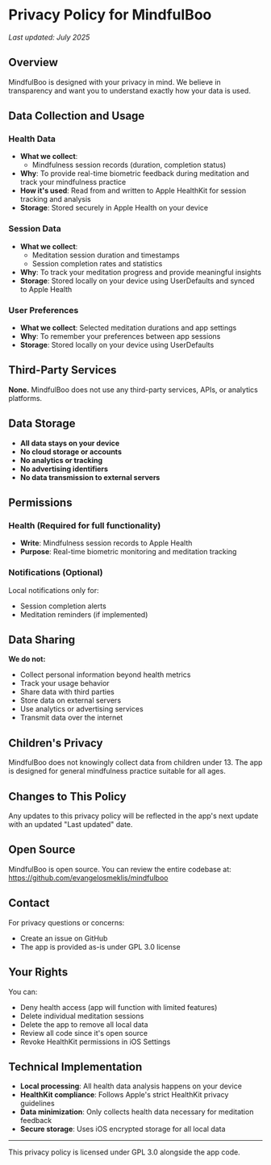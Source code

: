 # Privacy Policy for MindfulBoo

*Last updated: July 2025*

## Overview

MindfulBoo is designed with your privacy in mind. We believe in transparency and want you to understand exactly how your data is used.

## Data Collection and Usage

### Health Data
- **What we collect**: 
  - Mindfulness session records (duration, completion status)
- **Why**: To provide real-time biometric feedback during meditation and track your mindfulness practice
- **How it's used**: Read from and written to Apple HealthKit for session tracking and analysis
- **Storage**: Stored securely in Apple Health on your device

### Session Data
- **What we collect**: 
  - Meditation session duration and timestamps
  - Session completion rates and statistics
- **Why**: To track your meditation progress and provide meaningful insights
- **Storage**: Stored locally on your device using UserDefaults and synced to Apple Health

### User Preferences
- **What we collect**: Selected meditation durations and app settings
- **Why**: To remember your preferences between app sessions
- **Storage**: Stored locally on your device using UserDefaults

## Third-Party Services

**None.** MindfulBoo does not use any third-party services, APIs, or analytics platforms.

## Data Storage

- **All data stays on your device**
- **No cloud storage or accounts**
- **No analytics or tracking**
- **No advertising identifiers**
- **No data transmission to external servers**

## Permissions

### Health (Required for full functionality)
- **Write**: Mindfulness session records to Apple Health
- **Purpose**: Real-time biometric monitoring and meditation tracking

### Notifications (Optional)
Local notifications only for:
- Session completion alerts
- Meditation reminders (if implemented)

## Data Sharing

**We do not:**
- Collect personal information beyond health metrics
- Track your usage behavior
- Share data with third parties
- Store data on external servers
- Use analytics or advertising services
- Transmit data over the internet

## Children's Privacy

MindfulBoo does not knowingly collect data from children under 13. The app is designed for general mindfulness practice suitable for all ages.

## Changes to This Policy

Any updates to this privacy policy will be reflected in the app's next update with an updated "Last updated" date.

## Open Source

MindfulBoo is open source. You can review the entire codebase at:
https://github.com/evangelosmeklis/mindfulboo

## Contact

For privacy questions or concerns:
- Create an issue on GitHub
- The app is provided as-is under GPL 3.0 license

## Your Rights

You can:
- Deny health access (app will function with limited features)
- Delete individual meditation sessions
- Delete the app to remove all local data
- Review all code since it's open source
- Revoke HealthKit permissions in iOS Settings

## Technical Implementation

- **Local processing**: All health data analysis happens on your device
- **HealthKit compliance**: Follows Apple's strict HealthKit privacy guidelines
- **Data minimization**: Only collects health data necessary for meditation feedback
- **Secure storage**: Uses iOS encrypted storage for all local data

---

This privacy policy is licensed under GPL 3.0 alongside the app code. 